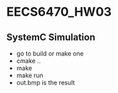 # EECS6470_HW03

## SystemC Simulation

- go to build or make one
- cmake ..
- make
- make run
- out.bmp is the result

